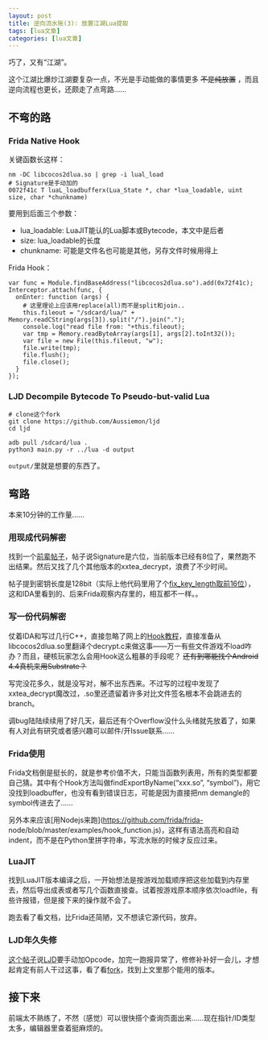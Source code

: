 ```yaml
---
layout: post
title: 逆向流水账(3): 放置江湖Lua提取 
tags: [lua文章]
categories: [lua文章]
---
```

巧了，又有“江湖”。

这个江湖比爆炒江湖要复杂一点，不光是手动能做的事情更多 ~~不是纯放置~~ ，而且逆向流程也更长，还颇走了点弯路……

## 不弯的路

### Frida Native Hook

关键函数长这样：

    
    
    nm -DC libcocos2dlua.so | grep -i lual_load
    # Signature是手动加的
    0072f41c T luaL_loadbufferx(Lua_State *, char *lua_loadable, uint size, char *chunkname)
    

要用到后面三个参数：

  * lua_loadable: LuaJIT能认的Lua脚本或Bytecode，本文中是后者
  * size: lua_loadable的长度
  * chunkname: 可能是文件名也可能是其他，另存文件时候用得上

Frida Hook：

    
    
    var func = Module.findBaseAddress("libcocos2dlua.so").add(0x72f41c);
    Interceptor.attach(func, {
      onEnter: function (args) {
        # 这里理论上应该用replace(all)而不是split和join..
        this.fileout = "/sdcard/lua/" + Memory.readCString(args[3]).split("/").join(".");
        console.log("read file from: "+this.fileout);
        var tmp = Memory.readByteArray(args[1], args[2].toInt32());
        var file = new File(this.fileout, "w");
        file.write(tmp);
        file.flush();
        file.close();
      }
    });
    

### LJD Decompile Bytecode To Pseudo-but-valid Lua

    
    
    # clone这个fork
    git clone https://github.com/Aussiemon/ljd
    cd ljd
    
    adb pull /sdcard/lua .
    python3 main.py -r ../lua -d output
    

`output/`里就是想要的东西了。

## 弯路

本来10分钟的工作量……

### 用现成代码解密

找到一个[前辈帖子](https://github.com/crazyyao0/codearchive/tree/master/reverse/%E6%94%BE%E7%BD%AE%E6%B1%9F%E6%B9%96)，帖子说Signature是六位，当前版本已经有8位了，果然跑不出结果。然后又找了几个其他版本的xxtea_decrypt，浪费了不少时间。

帖子提到密钥长度是128bit（实际上他代码里用了个[fix_key_length取前16位](https://github.com/crazyyao0/codearchive/blob/master/reverse/%E6%94%BE%E7%BD%AE%E6%B1%9F%E6%B9%96/decode_lua/xxtea.cpp#L63)），这和IDA里看到的、后来Frida观察内存里的，相互都不一样。。

### 写一份代码解密

仗着IDA和写过几行C++，直接忽略了网上的[Hook教程](https://www.52pojie.cn/thread-682778-1-1.html)，直接准备从libcocos2dlua.so里翻译个decrypt.c来做这事——万一有些文件游戏不load咋办？而且，硬核玩家怎么会用Hook这么粗暴的手段呢？
~~还有到哪能找个Android 4.4真机来用Substrate？~~

写完没花多久，就是没写对，解不出东西来。不过写的过程中发现了xxtea_decrypt魔改过，.so里还遗留着许多对比文件签名根本不会跳进去的branch。

调bug陆陆续续用了好几天，最后还有个Overflow没什么头绪就先放着了，如果有人对此有研究或者感兴趣可以邮件/开Issue联系……

### Frida使用

Frida文档倒是挺长的，就是参考价值不大，只能当函数列表用，所有的类型都要自己猜。其中有个Hook方法叫做findExportByName(“xxx.so”,
“symbol”)，用它没找到loadbuffer，也没有看到错误日志，可能是因为直接把nm demangle的symbol传进去了……

另外本来应该[用Nodejs来跑](https://github.com/frida/frida-
node/blob/master/examples/hook_function.js)，这样有语法高亮和自动indent，而不是在Python里拼字符串，写流水账的时候才反应过来。

### LuaJIT

找到LuaJIT版本编译之后，一开始想法是按游戏加载顺序把这些加载到内存里去，然后导出成表或者写几个函数直接查。试着按游戏原本顺序依次loadfile，有些许报错，但是接下来的操作就不会了。

跑去看了看文档，比Frida还简陋，又不想读它源代码，放弃。

### LJD年久失修

[这个帖子](https://bbs.pediy.com/thread-216800-1.htm)说[LJD](https://github.com/NightNord/ljd)要手动加Opcode，加完一跑报异常了，修修补补好一会儿，才想起肯定有前人干过这事，看了看[fork](https://github.com/NightNord/ljd/network/members)，找到上文里那个能用的版本。

## 接下来

前端太不熟练了，不然（感觉）可以很快搭个查询页面出来……现在指针/ID类型太多，编辑器里查着挺麻烦的。